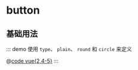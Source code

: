 # button

## 基础用法



::: demo 使用 <code>type</code>、 <code>plain</code>、 <code>round</code> 和 <code>circle</code> 来定义 

@[code vue{2,4-5}](@demo/buttonDemo1.vue)
:::




